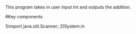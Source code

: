 
This program takes in user input Int  and outputs the addition.

#Key components

1)import java.util.Scanner;
2)System.in